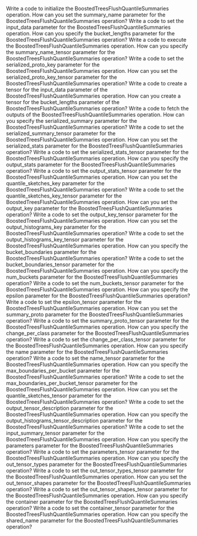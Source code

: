 Write a code to initialize the BoostedTreesFlushQuantileSummaries operation.
How can you set the summary_name parameter for the BoostedTreesFlushQuantileSummaries operation?
Write a code to set the input_data parameter for the BoostedTreesFlushQuantileSummaries operation.
How can you specify the bucket_lengths parameter for the BoostedTreesFlushQuantileSummaries operation?
Write a code to execute the BoostedTreesFlushQuantileSummaries operation.
How can you specify the summary_name_tensor parameter for the BoostedTreesFlushQuantileSummaries operation?
Write a code to set the serialized_proto_key parameter for the BoostedTreesFlushQuantileSummaries operation.
How can you set the serialized_proto_key_tensor parameter for the BoostedTreesFlushQuantileSummaries operation?
Write a code to create a tensor for the input_data parameter of the BoostedTreesFlushQuantileSummaries operation.
How can you create a tensor for the bucket_lengths parameter of the BoostedTreesFlushQuantileSummaries operation?
Write a code to fetch the outputs of the BoostedTreesFlushQuantileSummaries operation.
How can you specify the serialized_summary parameter for the BoostedTreesFlushQuantileSummaries operation?
Write a code to set the serialized_summary_tensor parameter for the BoostedTreesFlushQuantileSummaries operation.
How can you set the serialized_stats parameter for the BoostedTreesFlushQuantileSummaries operation?
Write a code to set the serialized_stats_tensor parameter for the BoostedTreesFlushQuantileSummaries operation.
How can you specify the output_stats parameter for the BoostedTreesFlushQuantileSummaries operation?
Write a code to set the output_stats_tensor parameter for the BoostedTreesFlushQuantileSummaries operation.
How can you set the quantile_sketches_key parameter for the BoostedTreesFlushQuantileSummaries operation?
Write a code to set the quantile_sketches_key_tensor parameter for the BoostedTreesFlushQuantileSummaries operation.
How can you set the output_key parameter for the BoostedTreesFlushQuantileSummaries operation?
Write a code to set the output_key_tensor parameter for the BoostedTreesFlushQuantileSummaries operation.
How can you set the output_histograms_key parameter for the BoostedTreesFlushQuantileSummaries operation?
Write a code to set the output_histograms_key_tensor parameter for the BoostedTreesFlushQuantileSummaries operation.
How can you specify the bucket_boundaries parameter for the BoostedTreesFlushQuantileSummaries operation?
Write a code to set the bucket_boundaries_tensor parameter for the BoostedTreesFlushQuantileSummaries operation.
How can you specify the num_buckets parameter for the BoostedTreesFlushQuantileSummaries operation?
Write a code to set the num_buckets_tensor parameter for the BoostedTreesFlushQuantileSummaries operation.
How can you specify the epsilon parameter for the BoostedTreesFlushQuantileSummaries operation?
Write a code to set the epsilon_tensor parameter for the BoostedTreesFlushQuantileSummaries operation.
How can you set the summary_proto parameter for the BoostedTreesFlushQuantileSummaries operation?
Write a code to set the summary_proto_tensor parameter for the BoostedTreesFlushQuantileSummaries operation.
How can you specify the change_per_class parameter for the BoostedTreesFlushQuantileSummaries operation?
Write a code to set the change_per_class_tensor parameter for the BoostedTreesFlushQuantileSummaries operation.
How can you specify the name parameter for the BoostedTreesFlushQuantileSummaries operation?
Write a code to set the name_tensor parameter for the BoostedTreesFlushQuantileSummaries operation.
How can you specify the max_boundaries_per_bucket parameter for the BoostedTreesFlushQuantileSummaries operation?
Write a code to set the max_boundaries_per_bucket_tensor parameter for the BoostedTreesFlushQuantileSummaries operation.
How can you set the quantile_sketches_tensor parameter for the BoostedTreesFlushQuantileSummaries operation?
Write a code to set the output_tensor_description parameter for the BoostedTreesFlushQuantileSummaries operation.
How can you specify the output_histograms_tensor_description parameter for the BoostedTreesFlushQuantileSummaries operation?
Write a code to set the input_summary_tensor parameter for the BoostedTreesFlushQuantileSummaries operation.
How can you specify the parameters parameter for the BoostedTreesFlushQuantileSummaries operation?
Write a code to set the parameters_tensor parameter for the BoostedTreesFlushQuantileSummaries operation.
How can you specify the out_tensor_types parameter for the BoostedTreesFlushQuantileSummaries operation?
Write a code to set the out_tensor_types_tensor parameter for the BoostedTreesFlushQuantileSummaries operation.
How can you set the out_tensor_shapes parameter for the BoostedTreesFlushQuantileSummaries operation?
Write a code to set the out_tensor_shapes_tensor parameter for the BoostedTreesFlushQuantileSummaries operation.
How can you specify the container parameter for the BoostedTreesFlushQuantileSummaries operation?
Write a code to set the container_tensor parameter for the BoostedTreesFlushQuantileSummaries operation.
How can you specify the shared_name parameter for the BoostedTreesFlushQuantileSummaries operation?